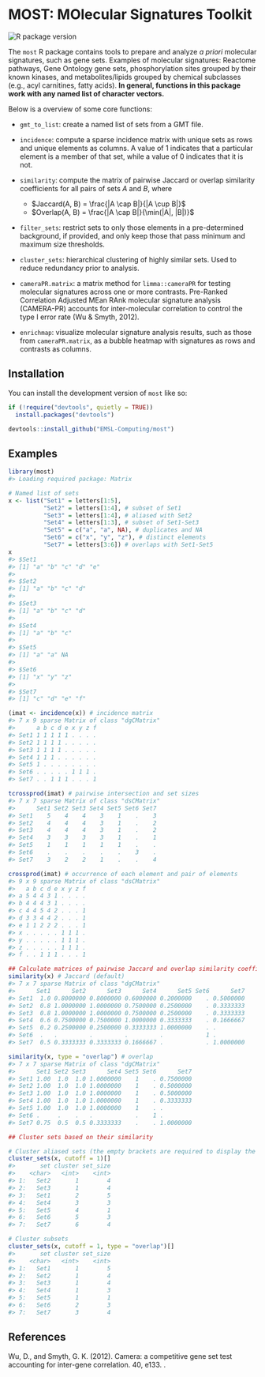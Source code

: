 
<!-- README.md is generated from README.Rmd. Please edit that file -->

# MOST: MOlecular Signatures Toolkit

<!-- badges: start -->

![R package
version](https://img.shields.io/github/r-package/v/EMSL-Computing/most?label=R%20package)
<!-- badges: end -->

The `most` R package contains tools to prepare and analyze *a priori*
molecular signatures, such as gene sets. Examples of molecular
signatures: Reactome pathways, Gene Ontology gene sets, phosphorylation
sites grouped by their known kinases, and metabolites/lipids grouped by
chemical subclasses (e.g., acyl carnitines, fatty acids). **In general,
functions in this package work with any named list of character
vectors.**

Below is a overview of some core functions:

- `gmt_to_list`: create a named list of sets from a GMT file.

- `incidence`: compute a sparse incidence matrix with unique sets as
  rows and unique elements as columns. A value of 1 indicates that a
  particular element is a member of that set, while a value of 0
  indicates that it is not.

- `similarity`: compute the matrix of pairwise Jaccard or overlap
  similarity coefficients for all pairs of sets $A$ and $B$, where

  - $Jaccard(A, B) = \frac{|A \cap B|}{|A \cup B|}$
  - $Overlap(A, B) = \frac{|A \cap B|}{\min(|A|, |B|)}$

- `filter_sets`: restrict sets to only those elements in a
  pre-determined background, if provided, and only keep those that pass
  minimum and maximum size thresholds.

- `cluster_sets`: hierarchical clustering of highly similar sets. Used
  to reduce redundancy prior to analysis.

- `cameraPR.matrix`: a matrix method for `limma::cameraPR` for testing
  molecular signatures across one or more contrasts. Pre-Ranked
  Correlation Adjusted MEan RAnk molecular signature analysis
  (CAMERA-PR) accounts for inter-molecular correlation to control the
  type I error rate (Wu & Smyth, 2012).

- `enrichmap`: visualize molecular signature analysis results, such as
  those from `cameraPR.matrix`, as a bubble heatmap with signatures as
  rows and contrasts as columns.

## Installation

You can install the development version of `most` like so:

``` r
if (!require("devtools", quietly = TRUE))
  install.packages("devtools")

devtools::install_github("EMSL-Computing/most")
```

## Examples

``` r
library(most)
#> Loading required package: Matrix

# Named list of sets
x <- list("Set1" = letters[1:5],
          "Set2" = letters[1:4], # subset of Set1
          "Set3" = letters[1:4], # aliased with Set2
          "Set4" = letters[1:3], # subset of Set1-Set3
          "Set5" = c("a", "a", NA), # duplicates and NA
          "Set6" = c("x", "y", "z"), # distinct elements
          "Set7" = letters[3:6]) # overlaps with Set1-Set5
x
#> $Set1
#> [1] "a" "b" "c" "d" "e"
#> 
#> $Set2
#> [1] "a" "b" "c" "d"
#> 
#> $Set3
#> [1] "a" "b" "c" "d"
#> 
#> $Set4
#> [1] "a" "b" "c"
#> 
#> $Set5
#> [1] "a" "a" NA 
#> 
#> $Set6
#> [1] "x" "y" "z"
#> 
#> $Set7
#> [1] "c" "d" "e" "f"
```

``` r
(imat <- incidence(x)) # incidence matrix
#> 7 x 9 sparse Matrix of class "dgCMatrix"
#>      a b c d e x y z f
#> Set1 1 1 1 1 1 . . . .
#> Set2 1 1 1 1 . . . . .
#> Set3 1 1 1 1 . . . . .
#> Set4 1 1 1 . . . . . .
#> Set5 1 . . . . . . . .
#> Set6 . . . . . 1 1 1 .
#> Set7 . . 1 1 1 . . . 1

tcrossprod(imat) # pairwise intersection and set sizes
#> 7 x 7 sparse Matrix of class "dsCMatrix"
#>      Set1 Set2 Set3 Set4 Set5 Set6 Set7
#> Set1    5    4    4    3    1    .    3
#> Set2    4    4    4    3    1    .    2
#> Set3    4    4    4    3    1    .    2
#> Set4    3    3    3    3    1    .    1
#> Set5    1    1    1    1    1    .    .
#> Set6    .    .    .    .    .    3    .
#> Set7    3    2    2    1    .    .    4

crossprod(imat) # occurrence of each element and pair of elements
#> 9 x 9 sparse Matrix of class "dsCMatrix"
#>   a b c d e x y z f
#> a 5 4 4 3 1 . . . .
#> b 4 4 4 3 1 . . . .
#> c 4 4 5 4 2 . . . 1
#> d 3 3 4 4 2 . . . 1
#> e 1 1 2 2 2 . . . 1
#> x . . . . . 1 1 1 .
#> y . . . . . 1 1 1 .
#> z . . . . . 1 1 1 .
#> f . . 1 1 1 . . . 1
```

``` r
## Calculate matrices of pairwise Jaccard and overlap similarity coefficients
similarity(x) # Jaccard (default)
#> 7 x 7 sparse Matrix of class "dgCMatrix"
#>      Set1      Set2      Set3      Set4      Set5 Set6      Set7
#> Set1  1.0 0.8000000 0.8000000 0.6000000 0.2000000    . 0.5000000
#> Set2  0.8 1.0000000 1.0000000 0.7500000 0.2500000    . 0.3333333
#> Set3  0.8 1.0000000 1.0000000 0.7500000 0.2500000    . 0.3333333
#> Set4  0.6 0.7500000 0.7500000 1.0000000 0.3333333    . 0.1666667
#> Set5  0.2 0.2500000 0.2500000 0.3333333 1.0000000    . .        
#> Set6  .   .         .         .         .            1 .        
#> Set7  0.5 0.3333333 0.3333333 0.1666667 .            . 1.0000000

similarity(x, type = "overlap") # overlap
#> 7 x 7 sparse Matrix of class "dgCMatrix"
#>      Set1 Set2 Set3      Set4 Set5 Set6      Set7
#> Set1 1.00  1.0  1.0 1.0000000    1    . 0.7500000
#> Set2 1.00  1.0  1.0 1.0000000    1    . 0.5000000
#> Set3 1.00  1.0  1.0 1.0000000    1    . 0.5000000
#> Set4 1.00  1.0  1.0 1.0000000    1    . 0.3333333
#> Set5 1.00  1.0  1.0 1.0000000    1    . .        
#> Set6 .     .    .   .            .    1 .        
#> Set7 0.75  0.5  0.5 0.3333333    .    . 1.0000000
```

``` r
## Cluster sets based on their similarity

# Cluster aliased sets (the empty brackets are required to display the table)
cluster_sets(x, cutoff = 1)[]
#>       set cluster set_size
#>    <char>   <int>    <int>
#> 1:   Set2       1        4
#> 2:   Set3       1        4
#> 3:   Set1       2        5
#> 4:   Set4       3        3
#> 5:   Set5       4        1
#> 6:   Set6       5        3
#> 7:   Set7       6        4

# Cluster subsets
cluster_sets(x, cutoff = 1, type = "overlap")[]
#>       set cluster set_size
#>    <char>   <int>    <int>
#> 1:   Set1       1        5
#> 2:   Set2       1        4
#> 3:   Set3       1        4
#> 4:   Set4       1        3
#> 5:   Set5       1        1
#> 6:   Set6       2        3
#> 7:   Set7       3        4
```

## References

Wu, D., and Smyth, G. K. (2012). Camera: a competitive gene set test
accounting for inter-gene correlation. 40, e133. .
